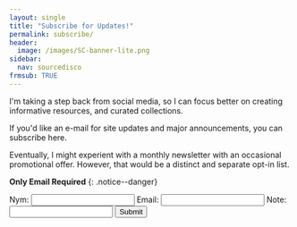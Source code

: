 ```yaml
---
layout: single
title: "Subscribe for Updates!"
permalink: subscribe/
header:
  image: /images/SC-banner-lite.png
sidebar:
  nav: sourcedisco
frmsub: TRUE
---
```


I'm taking a step back from social media, so I can focus better on creating informative resources, and curated collections.

If you'd like an e-mail for site updates and major announcements, you can subscribe here.

Eventually, I might experient with a monthly newsletter with an occasional promotional offer. However, that would be a distinct and separate opt-in list.

**Only Email Required**
{: .notice--danger}

<div class="kwes-form">
    <form method="POST" action="https://kwes.io/api/foreign/forms/jkYmOb8OJAVfi2S1qfWU" success-message="Thank You!" error-message="Oops! Your form has errors.">
        <label for="nym"> Nym:</label>
        <input type="text" name="nym" rules="max:255">
        <label for="addy"> Email:</label>
        <input type="email" name="addy" rules="required|email|max:255">
        <label for="note"> Note:</label>
        <input type="text" name="note" rules="max:255">
        <button type="submit">Submit</button>
    </form>
</div>
